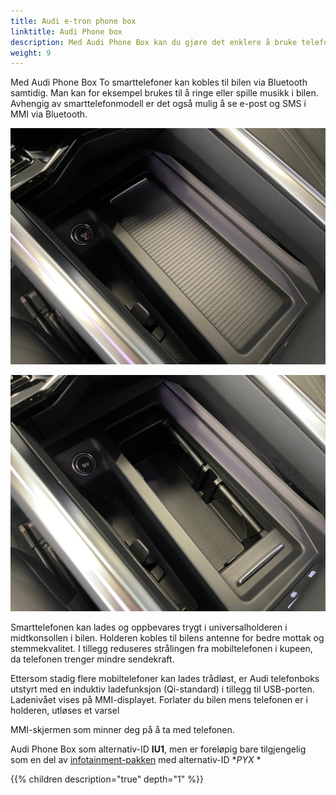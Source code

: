 ```yaml
---
title: Audi e-tron phone box
linktitle: Audi Phone box
description: Med Audi Phone Box kan du gjøre det enklere å bruke telefonen i bilen.
weight: 9
---
```


Med Audi Phone Box To smarttelefoner kan kobles til bilen via Bluetooth samtidig. Man kan for eksempel brukes til å ringe eller spille
musikk i bilen. Avhengig av smarttelefonmodell er det også mulig å se e-post og SMS i MMI via Bluetooth.

![Audi Phone Box](phonebox.jpg "Audi Phone Box holder med induktiv lading")

![Audi Phone Box](phonebox2.jpg "Audi Phone Box holder med induktiv lading")

Smarttelefonen kan lades og oppbevares trygt i universalholderen i midtkonsollen i bilen. Holderen kobles til bilens antenne for bedre mottak og stemmekvalitet. I tillegg reduseres strålingen fra mobiltelefonen i kupeen, da telefonen trenger mindre sendekraft.

Ettersom stadig flere mobiltelefoner kan lades trådløst, er Audi telefonboks utstyrt med en induktiv ladefunksjon (Qi-standard) i tillegg til USB-porten. Ladenivået vises på MMI-displayet. Forlater du bilen mens telefonen er i holderen, utløses et varsel

MMI-skjermen som minner deg på å ta med telefonen.

Audi Phone Box som alternativ-ID **IU1**, men er foreløpig bare tilgjengelig som en del av [infotainment-pakken](/models/q4-e-tron/optionguide/list/#equipment-packages) med alternativ-ID **PYX* *

{{% children description="true" depth="1" %}}
